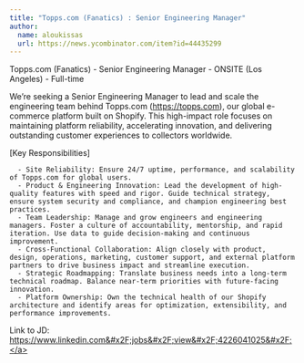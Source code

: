 ```yaml
---
title: "Topps.com (Fanatics) : Senior Engineering Manager"
author:
  name: aloukissas
  url: https://news.ycombinator.com/item?id=44435299
---
```


<JobNavigation />

Topps.com (Fanatics) - Senior Engineering Manager - ONSITE (Los Angeles) - Full-time

We’re seeking a Senior Engineering Manager to lead and scale the engineering team behind Topps.com (<a href="https:&#x2F;&#x2F;topps.com" rel="nofollow">https:&#x2F;&#x2F;topps.com</a>), our global e-commerce platform built on Shopify. This high-impact role focuses on maintaining platform reliability, accelerating innovation, and delivering outstanding customer experiences to collectors worldwide.

[Key Responsibilities]

<pre><code>  - Site Reliability: Ensure 24&#x2F;7 uptime, performance, and scalability of Topps.com for global users.
  - Product &amp; Engineering Innovation: Lead the development of high-quality features with speed and rigor. Guide technical strategy, ensure system security and compliance, and champion engineering best practices.
  - Team Leadership: Manage and grow engineers and engineering managers. Foster a culture of accountability, mentorship, and rapid iteration. Use data to guide decision-making and continuous improvement.
  - Cross-Functional Collaboration: Align closely with product, design, operations, marketing, customer support, and external platform partners to drive business impact and streamline execution.
  - Strategic Roadmapping: Translate business needs into a long-term technical roadmap. Balance near-term priorities with future-facing innovation.
  - Platform Ownership: Own the technical health of our Shopify architecture and identify areas for optimization, extensibility, and performance improvements.
</code></pre>
Link to JD: <a href="https:&#x2F;&#x2F;www.linkedin.com&#x2F;jobs&#x2F;view&#x2F;4226041025&#x2F;" rel="nofollow">https:&#x2F;&#x2F;www.linkedin.com&#x2F;jobs&#x2F;view&#x2F;4226041025&#x2F;</a>
<JobApplication />
